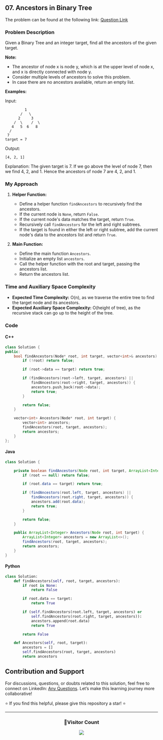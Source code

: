 ## 07. Ancestors in Binary Tree

The problem can be found at the following link: [Question Link](https://www.geeksforgeeks.org/problems/ancestors-in-binary-tree/1)

### Problem Description

Given a Binary Tree and an integer target, find all the ancestors of the given target.

**Note:**

- The ancestor of node x is node y, which is at the upper level of node x, and x is directly connected with node y.
- Consider multiple levels of ancestors to solve this problem.
- In case there are no ancestors available, return an empty list.

**Examples:**

Input:

```
         1
       /   \
      2     3
    /  \    /  \
   4   5  6   8
  /
 7
target = 7
```

Output:

```
[4, 2, 1]
```

Explanation:
The given target is 7. If we go above the level of node 7, then we find 4, 2, and 1. Hence the ancestors of node 7 are 4, 2, and 1.

### My Approach

1. **Helper Function:**

   - Define a helper function `findAncestors` to recursively find the ancestors.
   - If the current node is `None`, return `False`.
   - If the current node's data matches the target, return `True`.
   - Recursively call `findAncestors` for the left and right subtrees.
   - If the target is found in either the left or right subtree, add the current node's data to the ancestors list and return `True`.

2. **Main Function:**
   - Define the main function `Ancestors`.
   - Initialize an empty list `ancestors`.
   - Call the helper function with the root and target, passing the ancestors list.
   - Return the ancestors list.

### Time and Auxiliary Space Complexity

- **Expected Time Complexity:** O(n), as we traverse the entire tree to find the target node and its ancestors.
- **Expected Auxiliary Space Complexity:** O(height of tree), as the recursive stack can go up to the height of the tree.

### Code

#### C++

```cpp
class Solution {
public:
    bool findAncestors(Node* root, int target, vector<int>& ancestors) {
        if (!root) return false;

        if (root->data == target) return true;

        if (findAncestors(root->left, target, ancestors) ||
            findAncestors(root->right, target, ancestors)) {
            ancestors.push_back(root->data);
            return true;
        }

        return false;
    }

    vector<int> Ancestors(Node* root, int target) {
        vector<int> ancestors;
        findAncestors(root, target, ancestors);
        return ancestors;
    }
};
```

#### Java

```java
class Solution {

    private boolean findAncestors(Node root, int target, ArrayList<Integer> ancestors) {
        if (root == null) return false;

        if (root.data == target) return true;

        if (findAncestors(root.left, target, ancestors) ||
            findAncestors(root.right, target, ancestors)) {
            ancestors.add(root.data);
            return true;
        }

        return false;
    }

    public ArrayList<Integer> Ancestors(Node root, int target) {
        ArrayList<Integer> ancestors = new ArrayList<>();
        findAncestors(root, target, ancestors);
        return ancestors;
    }
}
```

#### Python

```python
class Solution:
    def findAncestors(self, root, target, ancestors):
        if root is None:
            return False

        if root.data == target:
            return True

        if (self.findAncestors(root.left, target, ancestors) or
            self.findAncestors(root.right, target, ancestors)):
            ancestors.append(root.data)
            return True

        return False

    def Ancestors(self, root, target):
        ancestors = []
        self.findAncestors(root, target, ancestors)
        return ancestors
```

## Contribution and Support

For discussions, questions, or doubts related to this solution, feel free to connect on LinkedIn: [Any Questions](https://www.linkedin.com/in/patel-hetkumar-sandipbhai-8b110525a/). Let’s make this learning journey more collaborative!

⭐ If you find this helpful, please give this repository a star! ⭐

---

<div align="center">
  <h3><b>📍Visitor Count</b></h3>
</div>

<p align="center">
  <img src="https://profile-counter.glitch.me/Hunterdii/count.svg" />
</p>
